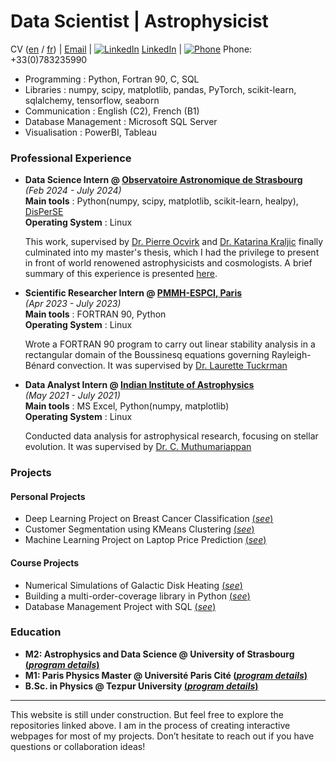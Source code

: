 # Data Scientist | Astrophysicist
CV ([en](https://raw.githubusercontent.com/vishrut-b/vishrut-b.github.io/main/assets/cv_eng_%20(3).pdf) / [fr](https://raw.githubusercontent.com/vishrut-b/vishrut-b.github.io/main/assets/cv_fr_%20(2).pdf)) | [Email](mailto:vishrutbezbarua@gmail.com) | [![LinkedIn](https://img.icons8.com/ios-filled/20/000000/linkedin.png)](https://www.linkedin.com/in/vishrut-bezbarua-53b355205/) [LinkedIn](https://www.linkedin.com/in/vishrut-bezbarua-53b355205/) | [![Phone](https://img.icons8.com/ios-filled/20/000000/phone.png)](#) Phone: +33(0)783235990  

- Programming : Python, Fortran 90, C, SQL
- Libraries : numpy, scipy, matplotlib, pandas, PyTorch, scikit-learn, sqlalchemy, tensorflow, seaborn
- Communication : English (C2), French (B1)
- Database Management : Microsoft SQL Server
- Visualisation : PowerBI, Tableau

### Professional Experience

- **Data Science Intern @ [Observatoire Astronomique de Strasbourg](https://astro.unistra.fr/en/)**<br>
  _(Feb 2024 - July 2024)_<br>
  **Main tools** : Python(numpy, scipy, matplotlib, scikit-learn, healpy), [DisPerSE](https://www2.iap.fr/users/sousbie/web/html/index3c4a.html?category/Overview)<br>
  **Operating System** : Linux<br>
  
  This work, supervised by [Dr. Pierre Ocvirk](https://astro.unistra.fr/fr/recherche/pierre-ocvirk/) and [Dr. Katarina Kraljic](https://astro.unistra.fr/fr/recherche/katarina-kraljic/) finally culminated into my master's thesis, which I had the privilege to present in front of world renowened astrophysicists and cosmologists.
  A brief summary of this experience is presented [here](https://vishrut-b.github.io/Master-Thesis/).
     

- **Scientific Researcher Intern @ [PMMH-ESPCI, Paris](https://www.pmmh.espci.fr/)** <br>
_(Apr 2023 - July 2023)_ <br>
  **Main tools** : FORTRAN 90, Python <br>
  **Operating System** : Linux<br>
  
  Wrote a FORTRAN 90 program to carry out linear stability analysis in a rectangular domain of the Boussinesq equations governing Rayleigh-Bénard convection. It was supervised by [Dr. Laurette Tuckrman](https://blog.espci.fr/laurette/)

- **Data Analyst Intern @ [Indian Institute of Astrophysics](https://www.iiap.res.in/)** <br>
  _(May 2021 - July 2021)_ <br>
  **Main tools** : MS Excel, Python(numpy, matplotlib) <br>
  **Operating System** : Linux<br>
  
  Conducted data analysis for astrophysical research, focusing on stellar evolution. It was supervised by [Dr. C. Muthumariappan](https://www.iiap.res.in/people/profile/academic/c-muthumariappan/)

### Projects

#### Personal Projects
- Deep Learning Project on Breast Cancer Classification [(_see_)](https://github.com/vishrut-b/ML-Project-with-PyTorch-Breast-Cancer-Classification.git)  
- Customer Segmentation using KMeans Clustering [(_see_)](https://vishrut-b.github.io/clustering-analysis-of-online-retail-data/#exploratory-data-analysis-eda)  
- Machine Learning Project on Laptop Price Prediction [(_see_)](https://vishrut-b.github.io/ML-Project-Laptop-Price-Prediction/)

#### Course Projects
- Numerical Simulations of Galactic Disk Heating [(_see_)](https://github.com/vishrut-b/Numerical-Simulation_Galactic_Disk_Heating.git)
- Building a multi-order-coverage library in Python [(_see_)](https://github.com/vishrut-b/Python-Project-files.git)
- Database Management Project with SQL [(_see_)](https://github.com/vishrut-b/Database-Project-MySQL-/blob/08f5b2d7cb2a300c5e772a394091091f10b2e409/Database_Project_Report_new%20(2).pdf)
  
### Education
- **M2: Astrophysics and Data Science @ University of Strasbourg [(_program details_)](https://astro.unistra.fr/en/training-education/master-astrophysics-track/#master2)**  
- **M1: Paris Physics Master @ Université Paris Cité [(_program details_)](http://www.parisphysicsmaster.com/)**  
- **B.Sc. in Physics @ Tezpur University [(_program details_)](https://www.tezu.ernet.in/)** 

---

This website is still under construction. But feel free to explore the repositories linked above. I am in the process of creating interactive webpages for most of my projects. Don’t hesitate to reach out if you have questions or collaboration ideas!
